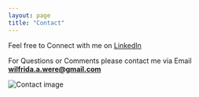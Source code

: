 ```yaml
---
layout: page
title: "Contact"
---
```

Feel free to Connect with me on [LinkedIn](https://www.linkedin.com/in/wilfridawere/)

For Questions or Comments please contact me via Email **wilfrida.a.were@gmail.com**

![Contact image](https://media.istockphoto.com/id/636349226/photo/contact-cube-with-letters-sign-with-wooden-cubes.jpg?s=612x612&w=0&k=20&c=5oYW5EbHu7GNe-gZ5TL2aG-19mKutSHHpYN391u2H5o=)
